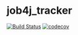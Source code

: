 # job4j_tracker

[![Build Status](https://travis-ci.com/ArtemShDev/job4j_tracker.svg?branch=master)](https://travis-ci.com/ArtemShDev/job4j_tracker)
[![codecov](https://codecov.io/gh/ArtemShDev/job4j_tracker/branch/master/graph/badge.svg?token=1N131PW7NY)](https://codecov.io/gh/ArtemShDev/job4j_tracker)